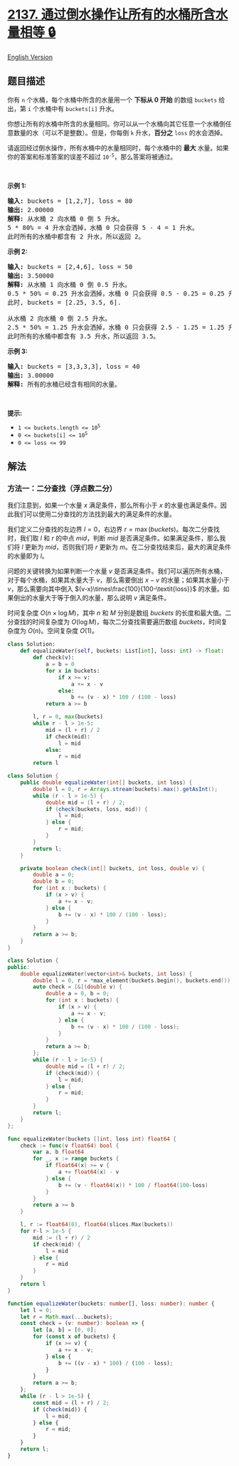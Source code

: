 # [2137. 通过倒水操作让所有的水桶所含水量相等 🔒](https://leetcode.cn/problems/pour-water-between-buckets-to-make-water-levels-equal)

[English Version](/solution/2100-2199/2137.Pour%20Water%20Between%20Buckets%20to%20Make%20Water%20Levels%20Equal/README_EN.md)

<!-- tags:数组,二分查找 -->

<!-- difficulty:中等 -->

## 题目描述

<!-- 这里写题目描述 -->

<p>你有 <code>n</code> 个水桶，每个水桶中所含的水量用一个 <b>下标从 0 开始</b>&nbsp;的数组 <code>buckets</code> 给出，第 <code>i</code> 个水桶中有 <code>buckets[i]</code> 升水。</p>

<p>你想让所有的水桶中所含的水量相同。你可以从一个水桶向其它任意一个水桶倒任意数量的水（可以不是整数）。但是，你每倒 <code>k</code> 升水，<strong>百分之</strong> <code>loss</code> 的水会洒掉。</p>

<p>请返回经过倒水操作，所有水桶中的水量相同时，每个水桶中的 <strong>最大</strong> 水量。如果你的答案和标准答案的误差不超过 <code>10<sup>-5</sup></code>，那么答案将被通过。</p>

<p>&nbsp;</p>

<p><strong>示例 1:</strong></p>

<pre><strong>输入:</strong> buckets = [1,2,7], loss = 80
<strong>输出:</strong> 2.00000
<strong>解释:</strong> 从水桶 2 向水桶 0 倒 5 升水。
5 * 80% = 4 升水会洒掉，水桶 0 只会获得 5 - 4 = 1 升水。
此时所有的水桶中都含有 2 升水，所以返回 2。</pre>

<p><strong>示例 2:</strong></p>

<pre><strong>输入:</strong> buckets = [2,4,6], loss = 50
<strong>输出:</strong> 3.50000
<strong>解释:</strong> 从水桶 1 向水桶 0 倒 0.5 升水。
0.5 * 50% = 0.25 升水会洒掉，水桶 0 只会获得 0.5 - 0.25 = 0.25 升水。
此时, buckets = [2.25, 3.5, 6].

从水桶 2 向水桶 0 倒 2.5 升水。
2.5 * 50% = 1.25 升水会洒掉，水桶 0 只会获得 2.5 - 1.25 = 1.25 升水。
此时所有的水桶中都含有 3.5 升水，所以返回 3.5。
</pre>

<p><strong>示例 3:</strong></p>

<pre><strong>输入:</strong> buckets = [3,3,3,3], loss = 40
<strong>输出:</strong> 3.00000
<strong>解释:</strong> 所有的水桶已经含有相同的水量。
</pre>

<p>&nbsp;</p>

<p><strong>提示:</strong></p>

<ul>
	<li><code>1 &lt;= buckets.length &lt;= 10<sup>5</sup></code></li>
	<li><code>0 &lt;= buckets[i] &lt;= 10<sup>5</sup></code></li>
	<li><code>0 &lt;= loss &lt;= 99</code></li>
</ul>

## 解法

### 方法一：二分查找（浮点数二分）

我们注意到，如果一个水量 $x$ 满足条件，那么所有小于 $x$ 的水量也满足条件。因此我们可以使用二分查找的方法找到最大的满足条件的水量。

我们定义二分查找的左边界 $l=0$，右边界 $r=\max(buckets)$。每次二分查找时，我们取 $l$ 和 $r$ 的中点 $mid$，判断 $mid$ 是否满足条件。如果满足条件，那么我们将 $l$ 更新为 $mid$，否则我们将 $r$ 更新为 $m$。在二分查找结束后，最大的满足条件的水量即为 $l$。

问题的关键转换为如果判断一个水量 $v$ 是否满足条件。我们可以遍历所有水桶，对于每个水桶，如果其水量大于 $v$，那么需要倒出 $x-v$ 的水量；如果其水量小于 $v$，那么需要向其中倒入 $(v-x)\times\frac{100}{100-\textit{loss}}$ 的水量。如果倒出的水量大于等于倒入的水量，那么说明 $v$ 满足条件。

时间复杂度 $O(n \times \log M)$，其中 $n$ 和 $M$ 分别是数组 $buckets$ 的长度和最大值。二分查找的时间复杂度为 $O(\log M)$，每次二分查找需要遍历数组 $buckets$，时间复杂度为 $O(n)$。空间复杂度 $O(1)$。

<!-- tabs:start -->

```python
class Solution:
    def equalizeWater(self, buckets: List[int], loss: int) -> float:
        def check(v):
            a = b = 0
            for x in buckets:
                if x >= v:
                    a += x - v
                else:
                    b += (v - x) * 100 / (100 - loss)
            return a >= b

        l, r = 0, max(buckets)
        while r - l > 1e-5:
            mid = (l + r) / 2
            if check(mid):
                l = mid
            else:
                r = mid
        return l
```

```java
class Solution {
    public double equalizeWater(int[] buckets, int loss) {
        double l = 0, r = Arrays.stream(buckets).max().getAsInt();
        while (r - l > 1e-5) {
            double mid = (l + r) / 2;
            if (check(buckets, loss, mid)) {
                l = mid;
            } else {
                r = mid;
            }
        }
        return l;
    }

    private boolean check(int[] buckets, int loss, double v) {
        double a = 0;
        double b = 0;
        for (int x : buckets) {
            if (x > v) {
                a += x - v;
            } else {
                b += (v - x) * 100 / (100 - loss);
            }
        }
        return a >= b;
    }
}
```

```cpp
class Solution {
public:
    double equalizeWater(vector<int>& buckets, int loss) {
        double l = 0, r = *max_element(buckets.begin(), buckets.end());
        auto check = [&](double v) {
            double a = 0, b = 0;
            for (int x : buckets) {
                if (x > v) {
                    a += x - v;
                } else {
                    b += (v - x) * 100 / (100 - loss);
                }
            }
            return a >= b;
        };
        while (r - l > 1e-5) {
            double mid = (l + r) / 2;
            if (check(mid)) {
                l = mid;
            } else {
                r = mid;
            }
        }
        return l;
    }
};
```

```go
func equalizeWater(buckets []int, loss int) float64 {
	check := func(v float64) bool {
		var a, b float64
		for _, x := range buckets {
			if float64(x) >= v {
				a += float64(x) - v
			} else {
				b += (v - float64(x)) * 100 / float64(100-loss)
			}
		}
		return a >= b
	}

	l, r := float64(0), float64(slices.Max(buckets))
	for r-l > 1e-5 {
		mid := (l + r) / 2
		if check(mid) {
			l = mid
		} else {
			r = mid
		}
	}
	return l
}
```

```ts
function equalizeWater(buckets: number[], loss: number): number {
    let l = 0;
    let r = Math.max(...buckets);
    const check = (v: number): boolean => {
        let [a, b] = [0, 0];
        for (const x of buckets) {
            if (x >= v) {
                a += x - v;
            } else {
                b += ((v - x) * 100) / (100 - loss);
            }
        }
        return a >= b;
    };
    while (r - l > 1e-5) {
        const mid = (l + r) / 2;
        if (check(mid)) {
            l = mid;
        } else {
            r = mid;
        }
    }
    return l;
}
```

<!-- tabs:end -->

<!-- end -->
